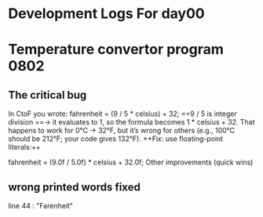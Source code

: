 Development Logs For day00
===
# Temperature convertor program 0802
## The critical bug
In CtoF you wrote:
fahrenheit = (9 / 5 * celsius) + 32;
==9 / 5 is integer division ==→ it evaluates to 1, so the formula becomes 1 * celsius + 32.
That happens to work for 0°C → 32°F, but it’s wrong for others (e.g., 100°C should be 212°F; your code gives 132°F).
++Fix: use floating-point literals:++

fahrenheit = (9.0f / 5.0f) * celsius + 32.0f;
Other improvements (quick wins)
## wrong printed words fixed
line 44 : "Farenheit"


